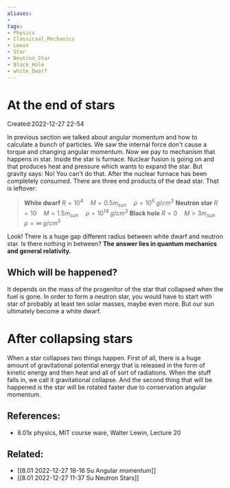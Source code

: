 ```yaml
---
aliases: 
- 
tags:
- Physics
- Classicsal_Mechanics
- Lewin
- Star
- Neutron_Star
- Black_Hole
- white_Dwarf
---
```


# At the end of stars
Created:2022-12-27 22-54

In previous section we talked about angular momentum and how to calculate a bunch of particles. We saw the internal force don't cause a torque and changing angular momentum. Now we pay to mechanism that happens in star.
Inside the star is furnace. Nuclear fusion is going on and that produces heat and pressure which wants to expand the star. But gravity says: No! You can't do that. 
After the nuclear furnace has been completely consumed. There are three end products of the dead star. That is leftover:
> **White dwarf**   $R=10^4 \quad M= 0.5 m_{sun} \quad \rho =10^6 \; g/cm^3$
> **Neutron star**  $R=10 \quad M= 1.5 m_{sun} \quad \rho =10^{14} \; g/cm^3$
> **Black hole**  $R=0 \quad M>3 m_{sun} \quad \rho =\infty \; g/cm^3$

Look! There is a huge gap different radius between white dwarf and neutron star. Is there nothing in between? 
**The answer lies in quantum mechanics and general relativity.**

## Which will be happened?
It depends on the mass of the progenitor of the star that collapsed when the fuel is gone. In order to form a neutron star, you would have to start with star of probably at least ten solar masses, maybe even more. But our sun ultimately become a white dwarf.
# After collapsing stars
When a star collapses two things happen. First of all, there is a huge amount of gravitational potential energy that is released in the form of kinetic energy and then heat and all of sort of radiations. When the stuff falls in, we call it gravitational collapse. And the second thing that will be happened is the star will be rotated faster due to conservation angular momentum.

## References:
-  8.01x physics, MIT course ware, Walter Lewin, Lecture 20

## Related:
- [[8.01 2022-12-27 18-16 Su Angular momentum]]
- [[8.01 2022-12-27 11-37 Su Neutron Stars]]